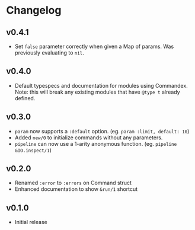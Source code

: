 # Changelog

## v0.4.1

- Set `false` parameter correctly when given a Map of params. Was previously
  evaluating to `nil`.

## v0.4.0

- Default typespecs and documentation for modules using Commandex.
  Note: this will break any existing modules that have `@type t` already defined.

## v0.3.0

- `param` now supports a `:default` option. (eg. `param :limit, default: 10`)
- Added `new/0` to initialize commands without any parameters.
- `pipeline` can now use a 1-arity anonymous function. (eg. `pipeline &IO.inspect/1`)

## v0.2.0

- Renamed `:error` to `:errors` on Command struct
- Enhanced documentation to show `&run/1` shortcut

## v0.1.0

- Initial release
